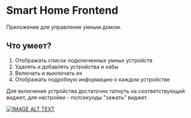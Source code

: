 # Smart Home Frontend

Приложение для управление умным домом.

## Что умеет?

1. Отображать список подключенных умных устройств
2. Удалять и добавлять устройства и хабы
3. Включать и выключать их
4. Отображать подробную информацию о каждом устройстве

Для включения устройства достаточно тапнуть на соответствующий виджет, для настройки - полсекунды "зажать" виджет. 

[![IMAGE ALT TEXT](http://img.youtube.com/vi/r9grmMi7e3w/0.jpg)](http://www.youtube.com/watch?v=r9grmMi7e3w "Smarthome Flutter Demo")
